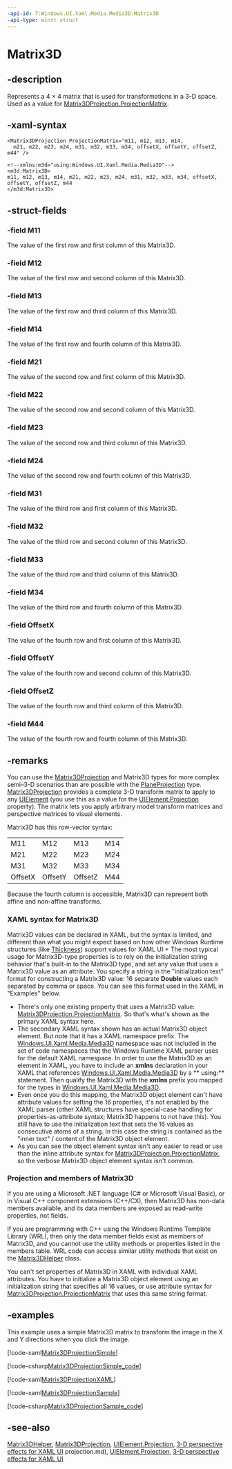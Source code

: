 ```yaml
---
-api-id: T:Windows.UI.Xaml.Media.Media3D.Matrix3D
-api-type: winrt struct
---
```


<!-- Structure syntax.
public struct Matrix3D 
-->

# Matrix3D

## -description
Represents a 4 × 4 matrix that is used for transformations in a 3-D space. Used as a value for [Matrix3DProjection.ProjectionMatrix](../windows.ui.xaml.media/matrix3dprojection_projectionmatrix.md).
## -xaml-syntax
```xaml
<Matrix3DProjection ProjectionMatrix="m11, m12, m13, m14, 
  m21, m22, m23, m24, m31, m32, m33, m34, offsetX, offsetY, offsetZ, m44" />

```

```xaml
<!--xmlns:m3d="using:Windows.UI.Xaml.Media.Media3D"-->
<m3d:Matrix3D>
m11, m12, m13, m14, m21, m22, m23, m24, m31, m32, m33, m34, offsetX, offsetY, offsetZ, m44
</m3d:Matrix3D>
```



## -struct-fields

### -field M11
The value of the first row and first column of this Matrix3D.
    

### -field M12
The value of the first row and second column of this Matrix3D.
    

### -field M13
The value of the first row and third column of this Matrix3D.
    

### -field M14
The value of the first row and fourth column of this Matrix3D.
    

### -field M21
The value of the second row and first column of this Matrix3D.
    

### -field M22
The value of the second row and second column of this Matrix3D.
    

### -field M23
The value of the second row and third column of this Matrix3D.
    

### -field M24
The value of the second row and fourth column of this Matrix3D.
    

### -field M31
The value of the third row and first column of this Matrix3D.
    

### -field M32
The value of the third row and second column of this Matrix3D.
    

### -field M33
The value of the third row and third column of this Matrix3D.
    

### -field M34
The value of the third row and fourth column of this Matrix3D.
    

### -field OffsetX
The value of the fourth row and first column of this Matrix3D.
    

### -field OffsetY
The value of the fourth row and second column of this Matrix3D.
    

### -field OffsetZ
The value of the fourth row and third column of this Matrix3D.
    

### -field M44
The value of the fourth row and fourth column of this Matrix3D.
    

## -remarks
You can use the [Matrix3DProjection](../windows.ui.xaml.media/matrix3dprojection.md) and Matrix3D types for more complex semi–3-D scenarios than are possible with the [PlaneProjection](../windows.ui.xaml.media/planeprojection.md) type. [Matrix3DProjection](../windows.ui.xaml.media/matrix3dprojection.md) provides a complete 3-D transform matrix to apply to any [UIElement](../windows.ui.xaml/uielement.md) (you use this as a value for the [UIElement.Projection](../windows.ui.xaml/uielement_projection.md) property). The matrix lets you apply arbitrary model transform matrices and perspective matrices to visual elements.

Matrix3D has this row-vector syntax:<table>
   <tr><td>M11</td><td>M12</td><td>M13</td><td>M14</td></tr>
   <tr><td>M21</td><td>M22</td><td>M23</td><td>M24</td></tr>
   <tr><td>M31</td><td>M32</td><td>M33</td><td>M34</td></tr>
   <tr><td>OffsetX</td><td>OffsetY</td><td>OffsetZ</td><td>M44</td></tr>
</table>

Because the fourth column is accessible, Matrix3D can represent both affine and non-affine transforms.

### XAML syntax for **Matrix3D**

Matrix3D values can be declared in XAML, but the syntax is limited, and different than what you might expect based on how other Windows Runtime structures (like [Thickness](../windows.ui.xaml/thickness.md)) support values for XAML UI:+ The most typical usage for Matrix3D-type properties is to rely on the initialization string behavior that's built-in to the Matrix3D type, and set any value that uses a Matrix3D value as an attribute. You specify a string in the "initialization text" format for constructing a Matrix3D value: 16 separate **Double** values each separated by comma or space. You can see this format used in the XAML in "Examples" below.
+ There's only one existing property that uses a Matrix3D value: [Matrix3DProjection.ProjectionMatrix](../windows.ui.xaml.media/matrix3dprojection_projectionmatrix.md). So that's what's shown as the primary XAML syntax here.
+ The secondary XAML syntax shown has an actual Matrix3D object element. But note that it has a XAML namespace prefix. The [Windows.UI.Xaml.Media.Media3D](windows_ui_xaml_media_media3d.md) namespace was not included in the set of code namespaces that the Windows Runtime XAML parser uses for the default XAML namespace. In order to use the Matrix3D as an element in XAML, you have to include an **xmlns** declaration in your XAML that references [Windows.UI.Xaml.Media.Media3D](windows_ui_xaml_media_media3d.md) by a ** using:** statement. Then qualify the Matrix3D with the **xmlns** prefix you mapped for the types in [Windows.UI.Xaml.Media.Media3D](windows_ui_xaml_media_media3d.md).
+ Even once you do this mapping, the Matrix3D object element can't have attribute values for setting the 16 properties, it's not enabled by the XAML parser (other XAML structures have special-case handling for properties-as-attribute syntax; Matrix3D happens to not have this). You still have to use the initialization text that sets the 16 values as consecutive atoms of a string. In this case the string is contained as the "inner text" / content of the Matrix3D object element.
+ As you can see the object element syntax isn't any easier to read or use than the inline attribute syntax for [Matrix3DProjection.ProjectionMatrix](../windows.ui.xaml.media/matrix3dprojection_projectionmatrix.md), so the verbose Matrix3D object element syntax isn't common.


### Projection and members of Matrix3D

If you are using a Microsoft .NET language (C# or Microsoft Visual Basic), or in Visual C++ component extensions (C++/CX), then Matrix3D has non-data members available, and its data members are exposed as read-write properties, not fields.

If you are programming with C++ using the Windows Runtime Template Library (WRL), then only the data member fields exist as members of Matrix3D, and you cannot use the utility methods or properties listed in the members table. WRL code can access similar utility methods that exist on the [Matrix3DHelper](matrix3dhelper.md) class.

You can't set properties of Matrix3D in XAML with individual XAML attributes. You have to initialize a Matrix3D object element using an initialization string that specifies all 16 values, or use attribute syntax for [Matrix3DProjection.ProjectionMatrix](../windows.ui.xaml.media/matrix3dprojection_projectionmatrix.md) that uses this same string format.

## -examples
This example uses a simple Matrix3D matrix to transform the image in the X and Y directions when you click the image.



[!code-xaml[Matrix3DProjectionSimple](../windows.ui.xaml.media/code/Matrix3DProjectionSimple/csharp/MainPage.xaml#SnippetMatrix3DProjectionSimple)]

[!code-csharp[Matrix3DProjectionSimple_code](../windows.ui.xaml.media/code/Matrix3DProjectionSimple/csharp/MainPage.xaml.cs#SnippetMatrix3DProjectionSimple_code)]



[!code-xaml[Matrix3DProjectionXAML](../windows.ui.xaml.media/code/Matrix3DProjectionXAML/csharp/MainPage.xaml#SnippetMatrix3DProjectionXAML)]



[!code-xaml[Matrix3DProjectionSample](../windows.ui.xaml.media/code/Matrix3DProjectionSample/csharp/MainPage.xaml#SnippetMatrix3DProjectionSample)]

[!code-csharp[Matrix3DProjectionSample_code](../windows.ui.xaml.media/code/Matrix3DProjectionSample/csharp/MainPage.xaml.cs#SnippetMatrix3DProjectionSample_code)]

## -see-also
[Matrix3DHelper](matrix3dhelper.md), [Matrix3DProjection](../windows.ui.xaml.media/matrix3dprojection.md), [UIElement.Projection](../windows.ui.xaml/uielement_projection.md), [3-D perspective effects for XAML UI](https://docs.microsoft.com/windows/uwp/graphics/3-d-perspective-effects)
projection.md), [UIElement.Projection](../windows.ui.xaml/uielement_projection.md), [3-D perspective effects for XAML UI](https://docs.microsoft.com/windows/uwp/graphics/3-d-perspective-effects)
